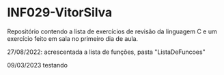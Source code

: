 # INF029-VitorSilva

Repositório contendo a lista de exercícios de revisão da linguagem C e um exercício feito em sala no primeiro dia de aula.

27/08/2022: acrescentada a lista de funções, pasta "ListaDeFuncoes"

09/03/2023 testando